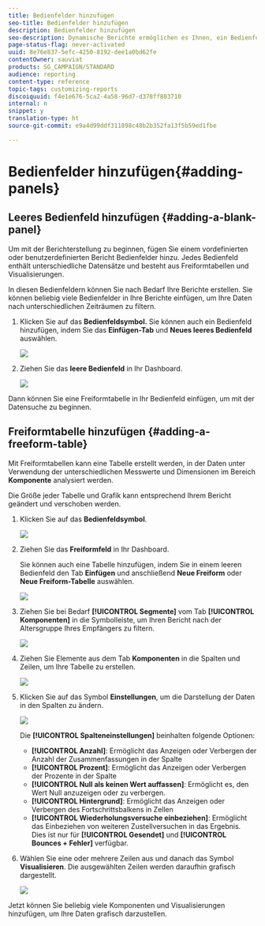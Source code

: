 ```yaml
---
title: Bedienfelder hinzufügen
seo-title: Bedienfelder hinzufügen
description: Bedienfelder hinzufügen
seo-description: Dynamische Berichte ermöglichen es Ihnen, ein Bedienfeld hinzuzufügen, um Ihre Daten entsprechend dem ausgewählten Zeitraum zu filtern.
page-status-flag: never-activated
uuid: 8e76e837-5efc-4250-8192-dee1a0bd62fe
contentOwner: sauviat
products: SG_CAMPAIGN/STANDARD
audience: reporting
content-type: reference
topic-tags: customizing-reports
discoiquuid: f4e1e676-5ca2-4a58-96d7-d378ff803710
internal: n
snippet: y
translation-type: ht
source-git-commit: e9a4d99ddf311898c48b2b352fa13f5b59ed1fbe

---
```



# Bedienfelder hinzufügen{#adding-panels}

## Leeres Bedienfeld hinzufügen {#adding-a-blank-panel}

Um mit der Berichterstellung zu beginnen, fügen Sie einem vordefinierten oder benutzerdefinierten Bericht Bedienfelder hinzu. Jedes Bedienfeld enthält unterschiedliche Datensätze und besteht aus Freiformtabellen und Visualisierungen.

In diesen Bedienfeldern können Sie nach Bedarf Ihre Berichte erstellen. Sie können beliebig viele Bedienfelder in Ihre Berichte einfügen, um Ihre Daten nach unterschiedlichen Zeiträumen zu filtern.

1. Klicken Sie auf das **Bedienfeldsymbol.** Sie können auch ein Bedienfeld hinzufügen, indem Sie das **Einfügen-Tab** und **Neues leeres Bedienfeld** auswählen.

   ![](assets/dynamic_report_panel_1.png)

1. Ziehen Sie das **leere Bedienfeld** in Ihr Dashboard.

   ![](assets/dynamic_report_panel.png)

Dann können Sie eine Freiformtabelle in Ihr Bedienfeld einfügen, um mit der Datensuche zu beginnen.

## Freiformtabelle hinzufügen  {#adding-a-freeform-table}

Mit Freiformtabellen kann eine Tabelle erstellt werden, in der Daten unter Verwendung der unterschiedlichen Messwerte und Dimensionen im Bereich **Komponente** analysiert werden.

Die Größe jeder Tabelle und Grafik kann entsprechend Ihrem Bericht geändert und verschoben werden.

1. Klicken Sie auf das **Bedienfeldsymbol**.

   ![](assets/dynamic_report_panel_1.png)

1. Ziehen Sie das **Freiformfeld** in Ihr Dashboard.

   Sie können auch eine Tabelle hinzufügen, indem Sie in einem leeren Bedienfeld den Tab **Einfügen** und anschließend **Neue Freiform** oder **Neue Freiform-Tabelle** auswählen.

   ![](assets/dynamic_report_panel_2.png)

1. Ziehen Sie bei Bedarf **[!UICONTROL Segmente]** vom Tab **[!UICONTROL Komponenten]** in die Symbolleiste, um Ihren Bericht nach der Altersgruppe Ihres Empfängers zu filtern.

   ![](assets/dynamic_report_panel_3.png)

1. Ziehen Sie Elemente aus dem Tab **Komponenten** in die Spalten und Zeilen, um Ihre Tabelle zu erstellen.

   ![](assets/dynamic_report_freeform_3.png)

1. Klicken Sie auf das Symbol **Einstellungen**, um die Darstellung der Daten in den Spalten zu ändern.

   ![](assets/dynamic_report_freeform_4.png)

   Die **[!UICONTROL Spalteneinstellungen]** beinhalten folgende Optionen:

   * **[!UICONTROL Anzahl]**: Ermöglicht das Anzeigen oder Verbergen der Anzahl der Zusammenfassungen in der Spalte
   * **[!UICONTROL Prozent]**: Ermöglicht das Anzeigen oder Verbergen der Prozente in der Spalte
   * **[!UICONTROL Null als keinen Wert auffassen]**: Ermöglicht es, den Wert Null anzuzeigen oder zu verbergen.
   * **[!UICONTROL Hintergrund]**: Ermöglicht das Anzeigen oder Verbergen des Fortschrittsbalkens in Zellen
   * **[!UICONTROL Wiederholungsversuche einbeziehen]**: Ermöglicht das Einbeziehen von weiteren Zustellversuchen in das Ergebnis. Dies ist nur für **[!UICONTROL Gesendet]** und **[!UICONTROL Bounces + Fehler]** verfügbar.

1. Wählen Sie eine oder mehrere Zeilen aus und danach das Symbol **Visualisieren**. Die ausgewählten Zeilen werden daraufhin grafisch dargestellt.

   ![](assets/dynamic_report_freeform_5.png)

Jetzt können Sie beliebig viele Komponenten und Visualisierungen hinzufügen, um Ihre Daten grafisch darzustellen.
